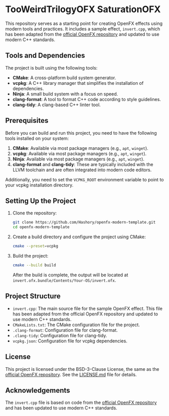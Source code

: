 # TooWeirdTrilogyOFX SaturationOFX

This repository serves as a starting point for creating OpenFX effects using modern tools and practices. It includes a sample effect, `invert.cpp`, which has been adapted from the [official OpenFX repository](https://github.com/AcademySoftwareFoundation/openfx) and updated to use modern C++ standards.

## Tools and Dependencies

The project is built using the following tools:

- **CMake**: A cross-platform build system generator.
- **vcpkg**: A C++ library manager that simplifies the installation of dependencies.
- **Ninja**: A small build system with a focus on speed.
- **clang-format**: A tool to format C++ code according to style guidelines.
- **clang-tidy**: A clang-based C++ linter tool.

## Prerequisites

Before you can build and run this project, you need to have the following tools installed on your system:

1. **CMake**: Available via most package managers (e.g., `apt`, `winget`).
2. **vcpkg**: Available via most package managers (e.g., `apt`, `winget`).
3. **Ninja**: Available via most package managers (e.g., `apt`, `winget`).
4. **clang-format** and **clang-tidy**: These are typically included with the LLVM toolchain and are often integrated into modern code editors.

Additionally, you need to set the `VCPKG_ROOT` environment variable to point to your vcpkg installation directory.

## Setting Up the Project

1. Clone the repository:
    ```sh
    git clone https://github.com/Hashory/openfx-modern-template.git
    cd openfx-modern-template
    ```

2. Create a build directory and configure the project using CMake:
    ```sh
    cmake --preset=vcpkg
    ```

3. Build the project:
    ```sh
    cmake --build build
    ```

    After the build is complete, the output will be located at `invert.ofx.bundle/Contents/Your-OS/invert.ofx`.

## Project Structure

- `invert.cpp`: The main source file for the sample OpenFX effect. This file has been adapted from the official OpenFX repository and updated to use modern C++ standards.
- `CMakeLists.txt`: The CMake configuration file for the project.
- `.clang-format`: Configuration file for clang-format.
- `.clang-tidy`: Configuration file for clang-tidy.
- `vcpkg.json`: Configuration file for vcpkg dependencies.

## License

This project is licensed under the BSD-3-Clause License, the same as the [official OpenFX repository](https://github.com/AcademySoftwareFoundation/openfx). See the [LICENSE.md](LICENSE.md) file for details.

## Acknowledgements

The `invert.cpp` file is based on code from the [official OpenFX repository](https://github.com/AcademySoftwareFoundation/openfx) and has been updated to use modern C++ standards.
